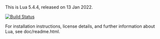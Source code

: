 This is Lua 5.4.4, released on 13 Jan 2022.

[![Build Status](https://dev.azure.com/codefoco/NuGets/_apis/build/status/lua?branchName=main)](https://dev.azure.com/codefoco/NuGets/_build/latest?definitionId=66&branchName=main)

For installation instructions, license details, and
further information about Lua, see doc/readme.html.
